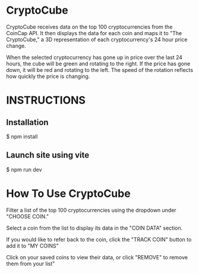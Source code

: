# CryptoCube

CryptoCube receives data on the top 100 cryptocurrencies from the CoinCap API. It then displays the data for each coin and maps it to "The CryptoCube," a 3D representation of each cryptocurrency's 24 hour price change.

When the selected cryptocurrency has gone up in price over the last 24 hours, the cube will be green and rotating to the right. If the price has gone down, it will be red and rotating to the left. The speed of the rotation reflects how quickly the price is changing. 

# INSTRUCTIONS

## Installation
$ npm install

## Launch site using vite
$ npm run dev

# How To Use CryptoCube

Filter a list of the top 100 cryptocurrencies using the dropdown under "CHOOSE COIN."

Select a coin from the list to display its data in the "COIN DATA" section. 

If you would like to refer back to the coin, click the "TRACK COIN" button to add it to "MY COINS"

Click on your saved coins to view their data, or click "REMOVE" to remove them from your list"

